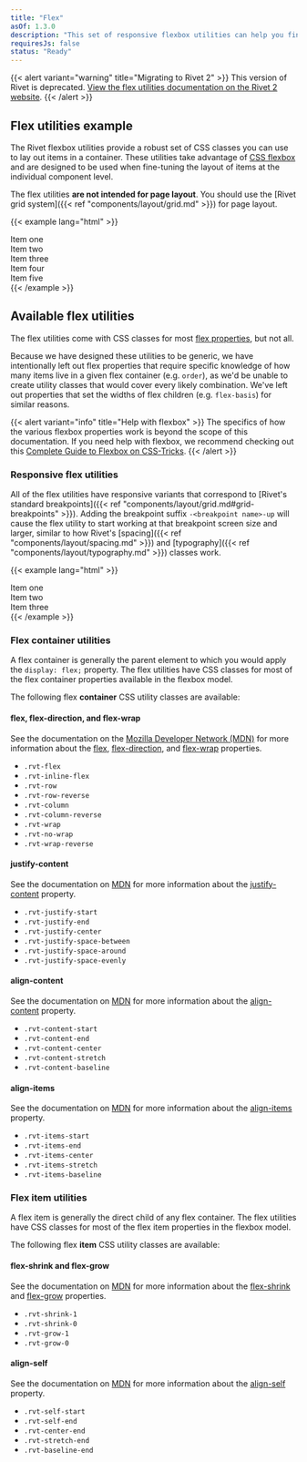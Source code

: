 ```yaml
---
title: "Flex"
asOf: 1.3.0
description: "This set of responsive flexbox utilities can help you fine-tune layouts based on different screen sizes."
requiresJs: false
status: "Ready"
---
```

{{< alert variant="warning" title="Migrating to Rivet 2" >}}
This version of Rivet is deprecated. [View the flex utilities documentation on the Rivet 2 website](https://v2.rivet.iu.edu/docs/utilities/flex/).
{{< /alert >}}

## Flex utilities example
The Rivet flexbox utilities provide a robust set of CSS classes you can use to lay out items in a container. These utilities take advantage of [CSS flexbox](https://developer.mozilla.org/en-US/docs/Learn/CSS/CSS_layout/Flexbox) and are designed to be used when fine-tuning the layout of items at the individual component level. 

The flex utilities **are not intended for page layout**. You should use the [Rivet grid system]({{< ref "components/layout/grid.md" >}}) for page layout.

{{< example lang="html" >}}<div class="rvt-flex rvt-wrap">
  <div class="rvt-bg-blue rvt-m-right-sm">Item one</div>
  <div class="rvt-bg-blue rvt-m-right-sm">Item two</div>
  <div class="rvt-grow-1 rvt-bg-blue rvt-m-right-sm">Item three</div>
  <div class="rvt-bg-blue rvt-m-right-sm">Item four</div>
  <div class="rvt-bg-blue rvt-m-right-sm">Item five</div>
</div>
{{< /example >}}

## Available flex utilities
The flex utilities come with CSS classes for most [flex properties](https://developer.mozilla.org/en-US/docs/Web/CSS/flex), but not all.

Because we have designed these utilities to be generic, we have intentionally left out flex properties that require specific knowledge of how many items live in a given flex container (e.g. `order`), as we'd be unable to create utility classes that would cover every likely combination. We've left out properties that set the widths of flex children (e.g. `flex-basis`) for similar reasons.

{{< alert variant="info" title="Help with flexbox" >}}
The specifics of how the various flexbox properties work is beyond the scope of this documentation. If you need help with flexbox, we recommend checking out this [Complete Guide to Flexbox on CSS-Tricks](https://css-tricks.com/snippets/css/a-guide-to-flexbox/).
{{< /alert >}}

### Responsive flex utilities
All of the flex utilities have responsive variants that correspond to [Rivet's standard breakpoints]({{< ref "components/layout/grid.md#grid-breakpoints" >}}). Adding the breakpoint suffix `-<breakpoint name>-up` will cause the flex utility to start working at that breakpoint screen size and larger, similar to how Rivet's [spacing]({{< ref "components/layout/spacing.md" >}}) and [typography]({{< ref "components/layout/typography.md" >}}) classes work.

{{< example lang="html" >}}<div class="rvt-flex-md-up rvt-justify-space-between-lg-up">
  <div class="rvt-bg-blue rvt-m-right-sm-md-up">Item one</div>
  <div class="rvt-bg-blue rvt-m-right-sm-md-up">Item two</div>
  <div class="rvt-bg-blue rvt-m-right-sm-md-up">Item three</div>
</div>
{{< /example >}}

### Flex container utilities
A flex container is generally the parent element to which you would apply the `display: flex;` property. The flex utilities have CSS classes for most of the flex container properties available in the flexbox model.

The following flex **container** CSS utility classes are available:

#### flex, flex-direction, and flex-wrap
See the documentation on the [Mozilla Developer Network (MDN)][1] for more information about the [flex](https://developer.mozilla.org/en-US/docs/Web/CSS/flex), [flex-direction](https://developer.mozilla.org/en-US/docs/Web/CSS/flex-direction), and [flex-wrap](https://developer.mozilla.org/en-US/docs/Web/CSS/flex-wrap) properties.

- `.rvt-flex`
- `.rvt-inline-flex`
- `.rvt-row`
- `.rvt-row-reverse`
- `.rvt-column`
- `.rvt-column-reverse`
- `.rvt-wrap`
- `.rvt-no-wrap`
- `.rvt-wrap-reverse`

#### justify-content
See the documentation on [MDN][1] for more information about the [justify-content](https://developer.mozilla.org/en-US/docs/Web/CSS/justify-content) property.

- `.rvt-justify-start`
- `.rvt-justify-end`
- `.rvt-justify-center`
- `.rvt-justify-space-between`
- `.rvt-justify-space-around`
- `.rvt-justify-space-evenly`

#### align-content
See the documentation on [MDN][1] for more information about the [align-content](https://developer.mozilla.org/en-US/docs/Web/CSS/align-content) property.

- `.rvt-content-start`
- `.rvt-content-end`
- `.rvt-content-center`
- `.rvt-content-stretch`
- `.rvt-content-baseline`

#### align-items
See the documentation on [MDN][1] for more information about the [align-items](https://developer.mozilla.org/en-US/docs/Web/CSS/align-items) property.

- `.rvt-items-start`
- `.rvt-items-end`
- `.rvt-items-center`
- `.rvt-items-stretch`
- `.rvt-items-baseline`

### Flex item utilities
A flex item is generally the direct child of any flex container. The flex utilities have CSS classes for most of the flex item properties in the flexbox model.

The following flex **item** CSS utility classes are available:

#### flex-shrink and flex-grow
See the documentation on [MDN][1] for more information about the [flex-shrink](https://developer.mozilla.org/en-US/docs/Web/CSS/flex-shrink) and [flex-grow](https://developer.mozilla.org/en-US/docs/Web/CSS/flex-grow) properties.

- `.rvt-shrink-1`
- `.rvt-shrink-0`
- `.rvt-grow-1`
- `.rvt-grow-0`

#### align-self
See the documentation on [MDN][1] for more information about the [align-self](https://developer.mozilla.org/en-US/docs/Web/CSS/align-self) property.

- `.rvt-self-start`
- `.rvt-self-end`
- `.rvt-center-end`
- `.rvt-stretch-end`
- `.rvt-baseline-end`

[1]: https://developer.mozilla.org/en-US/docs/Web